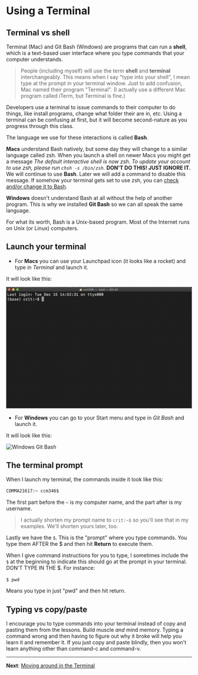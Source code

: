 # Using a Terminal

## Terminal vs shell

Terminal (Mac) and Git Bash (Windows) are programs that can run a **shell**, which is a text-based user interface where you type commands that your computer understands.

> People (including myself) will use the term **shell** and **terminal** interchangeably. This means when I say "type into your shell", I mean type at the prompt in your terminal window. Just to add confusion, Mac named their program "Terminal". (I actually use a different Mac program called iTerm, but Terminal is fine.)

Developers use a terminal to issue commands to their computer to do things, like install programs, change what folder their are in, etc. Using a terminal can be confusing at first, but it will become second-nature as you progress through this class.

The language we use for these interactions is called **Bash**.

**Macs** understand Bash natively, but some day they will change to a similar language called zsh. When you launch a shell on newer Macs you might get a message _The default interactive shell is now zsh. To update your account to use zsh, please run `chsh -s /bin/zsh`._ **DON'T DO THIS! JUST IGNORE IT.** We will continue to use **Bash**. Later we will add a command to disable this message. If somehow your terminal gets set to use zsh, you can [check and/or change it to Bash](bash-change-mac.md).

**Windows** doesn't understand Bash at all without the help of another program. This is why we installed **Git Bash** so we can all speak the same language.

For what its worth, Bash is a Unix-based program. Most of the Internet runs on Unix (or Linux) computers.

## Launch your terminal

- For **Macs** you can use your Launchpad icon (it looks like a rocket) and type in _Terminal_ and launch it.

It will look like this:

![Mac Terminal](../../images/terminal-startup.png)

- For **Windows** you can go to your Start menu and type in _Git Bash_ and launch it.

It will look like this:

![Windows Git Bash](../../images/gitbash-startup.png)

## The terminal prompt

When I launch my terminal, the commands inside it look like this:

```bash
COMMA21617:~ ccm346$
```

The first part before the `~` is my computer name, and the part after is my username.

> I actually shorten my prompt name to `crit:~$` so you'll see that in my examples. We'll shorten yours later, too.

Lastly we have the `$`. This is the "prompt" where you type commands. You type them AFTER the $ and then hit **Return** to execute them.

When I give command instructions for you to type, I sometimes include the `$` at the beginning to indicate this should go at the prompt in your terminal. DON'T TYPE IN THE $. For instance:

`$ pwd`

Means you type in just "pwd" and then hit return.

## Typing vs copy/paste

I encourage you to type commands into your terminal instead of copy and pasting them from the lessons. Build muscle _and_ mind memory. Typing a command wrong and then having to figure out why it broke will help you learn it and remember it. If you just copy and paste blindly, then you won't learn anything other than command-c and command-v.

---

**Next**: [Moving around in the Terminal](bash-02-moving-around.md)
